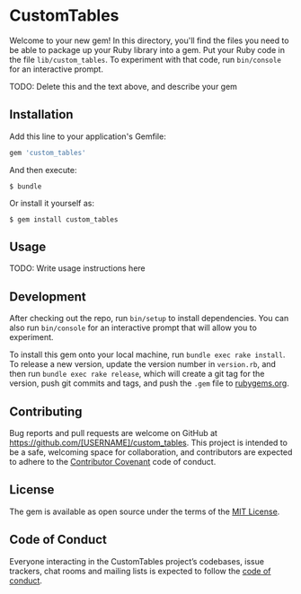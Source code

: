 # CustomTables

Welcome to your new gem! In this directory, you'll find the files you need to be able to package up your Ruby library into a gem. Put your Ruby code in the file `lib/custom_tables`. To experiment with that code, run `bin/console` for an interactive prompt.

TODO: Delete this and the text above, and describe your gem

## Installation

Add this line to your application's Gemfile:

```ruby
gem 'custom_tables'
```

And then execute:

    $ bundle

Or install it yourself as:

    $ gem install custom_tables

## Usage

TODO: Write usage instructions here

## Development

After checking out the repo, run `bin/setup` to install dependencies. You can also run `bin/console` for an interactive prompt that will allow you to experiment.

To install this gem onto your local machine, run `bundle exec rake install`. To release a new version, update the version number in `version.rb`, and then run `bundle exec rake release`, which will create a git tag for the version, push git commits and tags, and push the `.gem` file to [rubygems.org](https://rubygems.org).

## Contributing

Bug reports and pull requests are welcome on GitHub at https://github.com/[USERNAME]/custom_tables. This project is intended to be a safe, welcoming space for collaboration, and contributors are expected to adhere to the [Contributor Covenant](http://contributor-covenant.org) code of conduct.

## License

The gem is available as open source under the terms of the [MIT License](https://opensource.org/licenses/MIT).

## Code of Conduct

Everyone interacting in the CustomTables project’s codebases, issue trackers, chat rooms and mailing lists is expected to follow the [code of conduct](https://github.com/[USERNAME]/custom_tables/blob/master/CODE_OF_CONDUCT.md).
